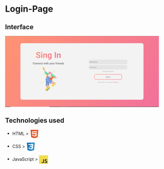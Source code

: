 # Login-Page

## Interface

<img alt="interface" src="./img/login-page.png" />

## Technologies used

<ul>
<li style="margin-bottom: 1em">
HTML &gt; 
<img align="center" alt="everton-html5" height="28" width="30" src="https://raw.githubusercontent.com/devicons/devicon/master/icons/html5/html5-original.svg" />
</li>
<li style="margin-bottom: 1em">
CSS &gt;
<img align="center" alt="everton-css" height="28" width="30" src="https://raw.githubusercontent.com/devicons/devicon/master/icons/css3/css3-original.svg" />
</li>
<li>
JavaScript &gt;
<img align="center" alt="everton-javascript" height="28" width="30" src="https://raw.githubusercontent.com/devicons/devicon/master/icons/javascript/javascript-original.svg" />
</li>
</ul>